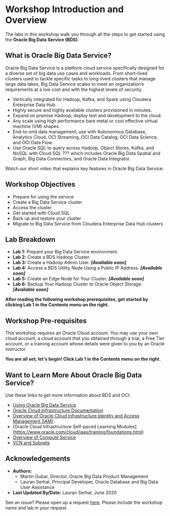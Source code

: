 # Workshop Introduction and Overview                                    

The labs in this workshop walk you through all the steps to get started using the **Oracle Big Data Service (BDS)**.

## What is Oracle Big Data Service?
Oracle Big Data Service is a platform cloud service specifically designed for a diverse set of big data use cases and workloads. From short-lived clusters used to tackle specific tasks to long-lived clusters that manage large data lakes, Big Data Service scales to meet an organization’s requirements at a low cost and with the highest levels of security.

* Vertically integrated for Hadoop, Kafka, and Spark using Cloudera Enterprise Data Hub.
* Highly secure and highly available clusters provisioned in minutes.
* Expand on premise Hadoop; deploy test and development to the cloud.
* Any scale using high performance bare metal or cost effective virtual machine (VM) shapes.
* End-to-end data management; use with Autonomous Database, Analytics Cloud, OCI Streaming, OCI Data Catalog, OCI Data Science, and OCI Data Flow.
* Use Oracle SQL to query across Hadoop, Object Stores, Kafka, and NoSQL with Cloud SQL ???  which includes Oracle Big Data Spatial and Graph, Big Data Connectors, and Oracle Data Integrator.

Watch our short video that explains key features in Oracle Big Data Service:

[](youtube:CAmaIGKkEIE)


## Workshop Objectives
- Prepare for using the service
- Create a Big Data Service cluster
- Access the cluster
- Get started with Cloud SQL
- Back up and restore your cluster
- Migrate to Big Data Service from Cloudera Enterprise Data Hub clusters

## Lab Breakdown
- **Lab 1:** Prepare your Big Data Service environment.
- **Lab 2:** Create a BDS Hadoop Cluster.
- **Lab 3:** Create a Hadoop Admin User. **_[Available soon]_**
- **Lab 4:** Access a BDS Utility Node Using a Public IP Address. **_[Available soon]_**
- **Lab 5:** Create an Edge Node for Your Cluster. **_[Available soon]_**
- **Lab 6:** Backup Your Hadoop Cluster to Oracle Object Storage. **_[Available soon]_**

**After reading the following workshop prerequisites, get started by clicking Lab 1 in the Contents menu on the right.**

## Workshop Pre-requisites
This workshop requires an Oracle Cloud account. You may use your own cloud account, a cloud account that you obtained through a trial, a Free Tier account, or a training account whose details were given to you by an Oracle instructor.

**You are all set; let's begin! Click Lab 1 in the Contents menu on the right.**

## Want to Learn More About Oracle Big Data Service?

Use these links to get more information about BDS and OCI:

* [Using Oracle Big Data Service](https://docs.oracle.com/en/cloud/paas/big-data-service/user/index.html)
* [Oracle Cloud Infrastructure Documentation](https://docs.cloud.oracle.com/en-us/iaas/Content/GSG/Concepts/baremetalintro.htm)
* [Overview of Oracle Cloud Infrastructure Identity and Access Management (IAM)](https://docs.cloud.oracle.com/en-us/iaas/Content/Identity/Concepts/overview.htm)
* [Oracle Cloud Infrastructure Self-paced Learning Modules] (https://www.oracle.com/cloud/iaas/training/foundations.html)
* [Overview of Compute Service](https://www.oracle.com/pls/topic/lookup?ctx=cloud&id=oci_compute_overview)
* [VCN and Subnets](https://docs.cloud.oracle.com/iaas/Content/Network/Tasks/managingVCNs.htm)


## Acknowledgements

* **Authors:**
    * Martin Gubar, Director, Oracle Big Data Product Management
    * Lauran Serhal, Principal Developer, Oracle Database and Big Data User Assistance
* **Last Updated By/Date:** Lauran Serhal, June 2020

See an issue?  Please open up a request [here](https://github.com/oracle/learning-library/issues).  Please include the workshop name and lab in your request.

